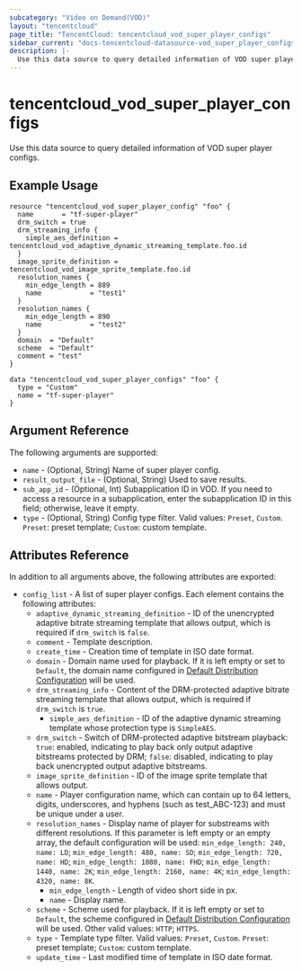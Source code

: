 ```yaml
---
subcategory: "Video on Demand(VOD)"
layout: "tencentcloud"
page_title: "TencentCloud: tencentcloud_vod_super_player_configs"
sidebar_current: "docs-tencentcloud-datasource-vod_super_player_configs"
description: |-
  Use this data source to query detailed information of VOD super player configs.
---
```


# tencentcloud_vod_super_player_configs

Use this data source to query detailed information of VOD super player configs.

## Example Usage

```hcl
resource "tencentcloud_vod_super_player_config" "foo" {
  name       = "tf-super-player"
  drm_switch = true
  drm_streaming_info {
    simple_aes_definition = tencentcloud_vod_adaptive_dynamic_streaming_template.foo.id
  }
  image_sprite_definition = tencentcloud_vod_image_sprite_template.foo.id
  resolution_names {
    min_edge_length = 889
    name            = "test1"
  }
  resolution_names {
    min_edge_length = 890
    name            = "test2"
  }
  domain  = "Default"
  scheme  = "Default"
  comment = "test"
}

data "tencentcloud_vod_super_player_configs" "foo" {
  type = "Custom"
  name = "tf-super-player"
}
```

## Argument Reference

The following arguments are supported:

* `name` - (Optional, String) Name of super player config.
* `result_output_file` - (Optional, String) Used to save results.
* `sub_app_id` - (Optional, Int) Subapplication ID in VOD. If you need to access a resource in a subapplication, enter the subapplication ID in this field; otherwise, leave it empty.
* `type` - (Optional, String) Config type filter. Valid values: `Preset`, `Custom`. `Preset`: preset template; `Custom`: custom template.

## Attributes Reference

In addition to all arguments above, the following attributes are exported:

* `config_list` - A list of super player configs. Each element contains the following attributes:
  * `adaptive_dynamic_streaming_definition` - ID of the unencrypted adaptive bitrate streaming template that allows output, which is required if `drm_switch` is `false`.
  * `comment` - Template description.
  * `create_time` - Creation time of template in ISO date format.
  * `domain` - Domain name used for playback. If it is left empty or set to `Default`, the domain name configured in [Default Distribution Configuration](https://cloud.tencent.com/document/product/266/33373) will be used.
  * `drm_streaming_info` - Content of the DRM-protected adaptive bitrate streaming template that allows output, which is required if `drm_switch` is `true`.
    * `simple_aes_definition` - ID of the adaptive dynamic streaming template whose protection type is `SimpleAES`.
  * `drm_switch` - Switch of DRM-protected adaptive bitstream playback: `true`: enabled, indicating to play back only output adaptive bitstreams protected by DRM; `false`: disabled, indicating to play back unencrypted output adaptive bitstreams.
  * `image_sprite_definition` - ID of the image sprite template that allows output.
  * `name` - Player configuration name, which can contain up to 64 letters, digits, underscores, and hyphens (such as test_ABC-123) and must be unique under a user.
  * `resolution_names` - Display name of player for substreams with different resolutions. If this parameter is left empty or an empty array, the default configuration will be used: `min_edge_length: 240, name: LD`; `min_edge_length: 480, name: SD`; `min_edge_length: 720, name: HD`; `min_edge_length: 1080, name: FHD`; `min_edge_length: 1440, name: 2K`; `min_edge_length: 2160, name: 4K`; `min_edge_length: 4320, name: 8K`.
    * `min_edge_length` - Length of video short side in px.
    * `name` - Display name.
  * `scheme` - Scheme used for playback. If it is left empty or set to `Default`, the scheme configured in [Default Distribution Configuration](https://cloud.tencent.com/document/product/266/33373) will be used. Other valid values: `HTTP`; `HTTPS`.
  * `type` - Template type filter. Valid values: `Preset`, `Custom`. `Preset`: preset template; `Custom`: custom template.
  * `update_time` - Last modified time of template in ISO date format.




